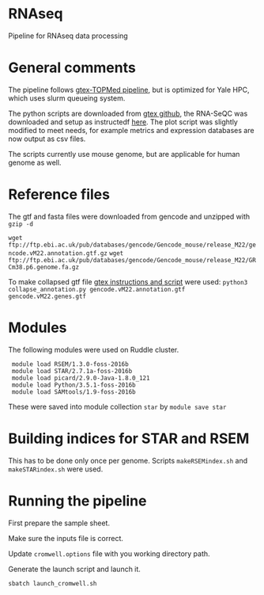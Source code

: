 # RNAseq
Pipeline for RNAseq data processing

# General comments
The pipeline follows [gtex-TOPMed pipeline](https://github.com/broadinstitute/gtex-pipeline/blob/master/TOPMed_RNAseq_pipeline.md), but is optimized for Yale HPC, which uses slurm queueing system.

The python scripts are downloaded from [gtex github](https://github.com/broadinstitute/gtex-pipeline/tree/master/rnaseq/src), the RNA-SeQC was downloaded and setup as instructedf [here](https://github.com/broadinstitute/rnaseqc). The plot script was slightly modified to meet needs, for example metrics and expression databases are now output as csv files. 

The scripts currently use mouse genome, but are applicable for human genome as well.

# Reference files

The gtf and fasta files were downloaded from gencode and unzipped with `gzip -d`

`wget ftp://ftp.ebi.ac.uk/pub/databases/gencode/Gencode_mouse/release_M22/gencode.vM22.annotation.gtf.gz`
`wget ftp://ftp.ebi.ac.uk/pub/databases/gencode/Gencode_mouse/release_M22/GRCm38.p6.genome.fa.gz`

To make collapsed gtf file [gtex instructions and script](https://github.com/broadinstitute/gtex-pipeline/tree/master/gene_model) were used: `python3 collapse_annotation.py gencode.vM22.annotation.gtf gencode.vM22.genes.gtf`

# Modules

The following modules were used on Ruddle cluster.
```
 module load RSEM/1.3.0-foss-2016b
 module load STAR/2.7.1a-foss-2016b
 module load picard/2.9.0-Java-1.8.0_121
 module load Python/3.5.1-foss-2016b
 module load SAMtools/1.9-foss-2016b
```
These were saved into module collection `star` by `module save star`

# Building indices for STAR and RSEM

This has to be done only once per genome.
Scripts `makeRSEMindex.sh` and `makeSTARindex.sh` were used.

# Running the pipeline

First prepare the sample sheet.

Make sure the inputs file is correct.

Update `cromwell.options` file with you working directory path.

Generate the launch script and launch it.

`sbatch launch_cromwell.sh`


